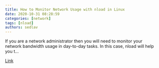 ```yaml
---
title: How to Monitor Network Usage with nload in Linux
date: 2020-10-31 08:28:59
categories: [network]
tags: [nload]
authors: sedlav
---
```


If you are a network administrator then you will need to monitor your network bandwidth usage in day-to-day tasks. In this case, nload will help you t...

[Link](https://www.howtoforge.com/how-to-monitor-network-usage-with-nload-in-linux/)
